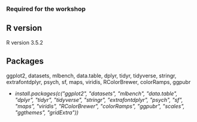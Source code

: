 ### Required for the workshop

## R version
R version 3.5.2

## Packages 
ggplot2, datasets, mlbench, data.table, dplyr, tidyr, tidyverse, stringr, extrafontdplyr, psych, sf, maps, viridis, RColorBrewer, colorRamps, ggpubr
   - *install.packages(c("ggplot2", "datasets", "mlbench", "data.table", "dplyr", "tidyr", "tidyverse", "stringr", "extrafontdplyr", "psych", "sf", "maps", "viridis", "RColorBrewer", "colorRamps", "ggpubr", "scales", "ggthemes", "gridExtra"))*
